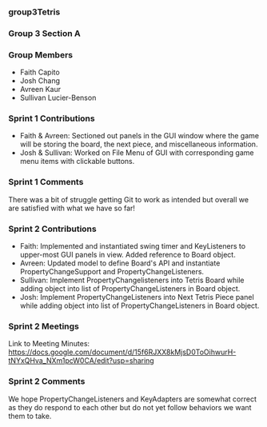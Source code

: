### **group3Tetris**
### **Group 3 Section A**

### Group Members
- Faith Capito
- Josh Chang
- Avreen Kaur
- Sullivan Lucier-Benson

### Sprint 1 Contributions
- Faith & Avreen: Sectioned out panels in the GUI window where the game will be storing the board, the next piece, and miscellaneous information.
- Josh & Sullivan: Worked on File Menu of GUI with corresponding game menu items with clickable buttons.

### Sprint 1 Comments
There was a bit of struggle getting Git to work as intended but overall we are satisfied with what we have so far!

### Sprint 2 Contributions
- Faith: Implemented and instantiated swing timer and KeyListeners to upper-most GUI panels in view. Added reference to Board object.
- Avreen: Updated model to define Board's API and instantiate PropertyChangeSupport and PropertyChangeListeners.
- Sullivan: Implement PropertyChangelisteners into Tetris Board while adding object into list of PropertyChangeListeners in Board object.
- Josh: Implement PropertyChangeListeners into Next Tetris Piece panel while adding object into list of PropertyChangeListeners in Board object.

### Sprint 2 Meetings
Link to Meeting Minutes: https://docs.google.com/document/d/15f6RJXX8kMjsD0ToOihwurH-tNYxQHva_NXm1pcW0CA/edit?usp=sharing

### Sprint 2 Comments
We hope PropertyChangeListeners and KeyAdapters are somewhat correct as they do respond to each other but do not yet follow behaviors we want them to take.
